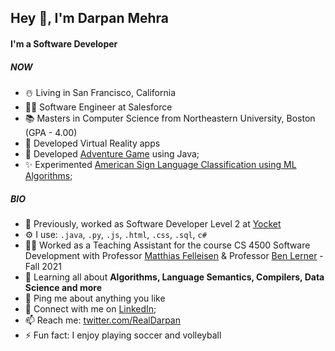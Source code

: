 ## Hey 👋, I'm Darpan Mehra

#### I'm a Software Developer
##### NOW

- ☃️ Living in San Francisco, California
- 🧑‍💻 Software Engineer at Salesforce
- 📚 Masters in Computer Science from Northeastern University, Boston (GPA - 4.00)
- 🥽 Developed Virtual Reality apps 
- 👾 Developed [Adventure Game](https://github.com/darpanmehra/GraphicalAdventureGame-ObjectOrientedProgramming) using Java;
- ✨ Experimented [American Sign Language Classification using ML Algorithms](https://github.com/darpanmehra/AmericanSignLanguageClassificationUsingML);


##### BIO

- 🏢 Previously, worked as Software Developer Level 2 at [Yocket](https://yocket.com/)
- ⚙️ I use: `.java`, `.py`, `.js`, `.html`, `.css`, `.sql`, `c#`
- 👨‍🏫 Worked as a Teaching Assistant for the course CS 4500 Software Development with Professor [Matthias Felleisen](https://en.wikipedia.org/wiki/Matthias_Felleisen) & Professor [Ben Lerner](https://www.khoury.northeastern.edu/people/benjamin-lerner/) - Fall 2021
- 🌱 Learning all about **Algorithms, Language Semantics, Compilers, Data Science and more**
- 💬 Ping me about anything you like
- 📱 Connect with me on [LinkedIn](https://www.linkedin.com/in/darpan-mehra/);
- 📫 Reach me: [twitter.com/RealDarpan](https://twitter.com/RealDarpan)
- ⚡️ Fun fact: I enjoy playing soccer and volleyball
